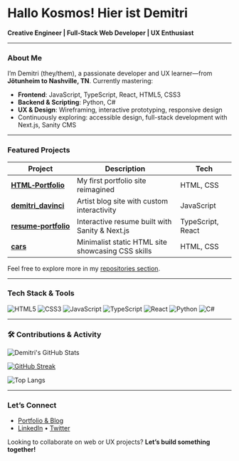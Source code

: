 # Hallo Kosmos! Hier ist Demitri  
**Creative Engineer | Full‑Stack Web Developer | UX Enthusiast**

---

###  About Me
I’m Demitri (they/them), a passionate developer and UX learner—from **Jötunheim to Nashville, TN**. Currently mastering:
- **Frontend**: JavaScript, TypeScript, React, HTML5, CSS3  
- **Backend & Scripting**: Python, C#  
- **UX & Design**: Wireframing, interactive prototyping, responsive design  
- Continuously exploring: accessible design, full-stack development with Next.js, Sanity CMS

---

###  Featured Projects
| Project | Description | Tech |
|---------|-------------|------|
| **[HTML‑Portfolio](https://github.com/CEODemitri/HTML-Portfolio)** | My first portfolio site reimagined | HTML, CSS |
| **[demitri_davinci](https://github.com/CEODemitri/demitri_davinci)** | Artist blog site with custom interactivity | JavaScript |
| **[resume‑portfolio](https://github.com/CEODemitri/resume-portfolio)** | Interactive resume built with Sanity & Next.js | TypeScript, React |
| **[cars](https://github.com/CEODemitri/cars)** | Minimalist static HTML site showcasing CSS skills | HTML, CSS |

Feel free to explore more in my [repositories section](https://github.com/CEODemitri?tab=repositories).

---

###  Tech Stack & Tools
![HTML5](https://img.shields.io/badge/-HTML5-E34F26?logo=html5)
![CSS3](https://img.shields.io/badge/-CSS3-1572B6?logo=css3)
![JavaScript](https://img.shields.io/badge/-JavaScript-F7DF1E?logo=javascript)
![TypeScript](https://img.shields.io/badge/-TypeScript-3178C6?logo=typescript)
![React](https://img.shields.io/badge/-React-61DAFB?logo=react)
![Python](https://img.shields.io/badge/-Python-3776AB?logo=python)
![C#](https://img.shields.io/badge/-C%23-239120?logo=c-sharp)

---

### 🛠️ Contributions & Activity

<!-- GitHub Contribution Graph -->
![Demitri's GitHub Stats](https://github-readme-stats.vercel.app/api?username=CEODemitri&show_icons=true&theme=tokyonight&hide=stars&count_private=true)

<!-- GitHub Streaks -->
[![GitHub Streak](https://github-readme-streak-stats.herokuapp.com/?user=CEODemitri&theme=tokyonight)](https://git.io/streak-stats)

<!-- Top Languages -->
![Top Langs](https://github-readme-stats.vercel.app/api/top-langs/?username=CEODemitri&layout=compact&theme=tokyonight)

---

###  Let’s Connect
- [Portfolio & Blog](https://demitri2024.vercel.app)  
- [LinkedIn](#) • [Twitter](#) 

Looking to collaborate on web or UX projects? **Let’s build something together!**  
